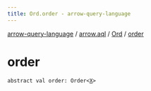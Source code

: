 ```yaml
---
title: Ord.order - arrow-query-language
---
```


[arrow-query-language](../../index.html) / [arrow.aql](../index.html) / [Ord](index.html) / [order](./order.html)

# order

`abstract val order: Order<`[`X`](index.html#X)`>`